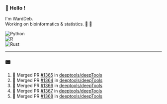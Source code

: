 ### :robot: Hello !

I'm WardDeb.  
Working on bioinformatics & statistics. 🧬 🧪  

![Python](https://img.shields.io/badge/python-3670A0?style=for-the-badge&logo=python&logoColor=ffdd54)  
![R](https://img.shields.io/badge/r-%23276DC3.svg?style=for-the-badge&logo=r&logoColor=white)  
![Rust](https://img.shields.io/badge/rust-%23000000.svg?style=for-the-badge&logo=rust&logoColor=white)  

---

### :pager:

<!--START_SECTION:activity-->
1. 🎉 Merged PR [#1365](https://github.com/deeptools/deepTools/pull/1365) in [deeptools/deepTools](https://github.com/deeptools/deepTools)
2. 🎉 Merged PR [#1364](https://github.com/deeptools/deepTools/pull/1364) in [deeptools/deepTools](https://github.com/deeptools/deepTools)
3. 🎉 Merged PR [#1366](https://github.com/deeptools/deepTools/pull/1366) in [deeptools/deepTools](https://github.com/deeptools/deepTools)
4. 🎉 Merged PR [#1367](https://github.com/deeptools/deepTools/pull/1367) in [deeptools/deepTools](https://github.com/deeptools/deepTools)
5. 🎉 Merged PR [#1368](https://github.com/deeptools/deepTools/pull/1368) in [deeptools/deepTools](https://github.com/deeptools/deepTools)
<!--END_SECTION:activity-->


